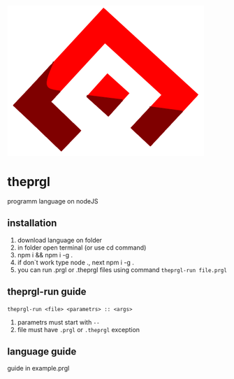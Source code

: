 ![](https://github.com/TheEE145/theprgl/blob/main/icon.png?raw=true)
# theprgl
programm language on nodeJS

## installation
1. download language on folder
2. in folder open terminal (or use cd command)
3. npm i && npm i -g .
4. if don\`t work type node ., next npm i -g .
5. you can run .prgl or .theprgl files using command `theprgl-run file.prgl`

## theprgl-run guide
`theprgl-run <file> <parametrs> :: <args>`
1. parametrs must start with `--`
2. file must have `.prgl` or `.theprgl` exception

## language guide
guide in example.prgl
